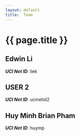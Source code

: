 ```yaml
---
layout: default
title:  Team
---
```


# {{ page.title }}


## Edwin Li
***UCI Net ID***: liek

## USER 2
***UCI Net ID***: ucinetid2

## Huy Minh Brian Pham
***UCI Net ID***: huymp
